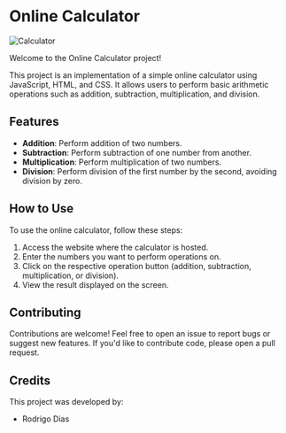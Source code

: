 # Online Calculator

![Calculator](https://example.com/calculator_image.jpg)

Welcome to the Online Calculator project!

This project is an implementation of a simple online calculator using JavaScript, HTML, and CSS. It allows users to perform basic arithmetic operations such as addition, subtraction, multiplication, and division.

## Features

- **Addition**: Perform addition of two numbers.
- **Subtraction**: Perform subtraction of one number from another.
- **Multiplication**: Perform multiplication of two numbers.
- **Division**: Perform division of the first number by the second, avoiding division by zero.

## How to Use

To use the online calculator, follow these steps:

1. Access the website where the calculator is hosted.
2. Enter the numbers you want to perform operations on.
3. Click on the respective operation button (addition, subtraction, multiplication, or division).
4. View the result displayed on the screen.

## Contributing

Contributions are welcome! Feel free to open an issue to report bugs or suggest new features. If you'd like to contribute code, please open a pull request.

## Credits

This project was developed by:

- Rodrigo Dias
